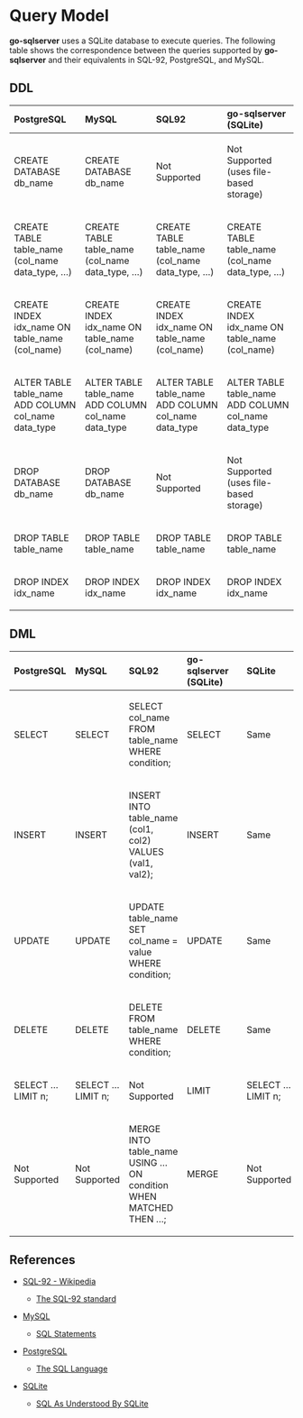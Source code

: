 # Query Model

**go-sqlserver** uses a SQLite database to execute queries. The following table shows the correspondence between the queries supported by **go-sqlserver** and their equivalents in SQL-92, PostgreSQL, and MySQL.

## DDL

<table>
<colgroup>
<col style="width: 25%" />
<col style="width: 25%" />
<col style="width: 25%" />
<col style="width: 25%" />
</colgroup>
<thead>
<tr>
<th style="text-align: left;">PostgreSQL</th>
<th style="text-align: left;">MySQL</th>
<th style="text-align: left;">SQL92</th>
<th style="text-align: left;">go-sqlserver (SQLite)</th>
</tr>
</thead>
<tbody>
<tr>
<td style="text-align: left;"><p>CREATE DATABASE db_name</p></td>
<td style="text-align: left;"><p>CREATE DATABASE db_name</p></td>
<td style="text-align: left;"><p>Not Supported</p></td>
<td style="text-align: left;"><p>Not Supported (uses file-based storage)</p></td>
</tr>
<tr>
<td style="text-align: left;"><p>CREATE TABLE table_name (col_name data_type, …​)</p></td>
<td style="text-align: left;"><p>CREATE TABLE table_name (col_name data_type, …​)</p></td>
<td style="text-align: left;"><p>CREATE TABLE table_name (col_name data_type, …​)</p></td>
<td style="text-align: left;"><p>CREATE TABLE table_name (col_name data_type, …​)</p></td>
</tr>
<tr>
<td style="text-align: left;"><p>CREATE INDEX idx_name ON table_name (col_name)</p></td>
<td style="text-align: left;"><p>CREATE INDEX idx_name ON table_name (col_name)</p></td>
<td style="text-align: left;"><p>CREATE INDEX idx_name ON table_name (col_name)</p></td>
<td style="text-align: left;"><p>CREATE INDEX idx_name ON table_name (col_name)</p></td>
</tr>
<tr>
<td style="text-align: left;"><p>ALTER TABLE table_name ADD COLUMN col_name data_type</p></td>
<td style="text-align: left;"><p>ALTER TABLE table_name ADD COLUMN col_name data_type</p></td>
<td style="text-align: left;"><p>ALTER TABLE table_name ADD COLUMN col_name data_type</p></td>
<td style="text-align: left;"><p>ALTER TABLE table_name ADD COLUMN col_name data_type</p></td>
</tr>
<tr>
<td style="text-align: left;"><p>DROP DATABASE db_name</p></td>
<td style="text-align: left;"><p>DROP DATABASE db_name</p></td>
<td style="text-align: left;"><p>Not Supported</p></td>
<td style="text-align: left;"><p>Not Supported (uses file-based storage)</p></td>
</tr>
<tr>
<td style="text-align: left;"><p>DROP TABLE table_name</p></td>
<td style="text-align: left;"><p>DROP TABLE table_name</p></td>
<td style="text-align: left;"><p>DROP TABLE table_name</p></td>
<td style="text-align: left;"><p>DROP TABLE table_name</p></td>
</tr>
<tr>
<td style="text-align: left;"><p>DROP INDEX idx_name</p></td>
<td style="text-align: left;"><p>DROP INDEX idx_name</p></td>
<td style="text-align: left;"><p>DROP INDEX idx_name</p></td>
<td style="text-align: left;"><p>DROP INDEX idx_name</p></td>
</tr>
</tbody>
</table>

## DML

<table style="width:100%;">
<colgroup>
<col style="width: 16%" />
<col style="width: 16%" />
<col style="width: 16%" />
<col style="width: 16%" />
<col style="width: 16%" />
<col style="width: 16%" />
</colgroup>
<thead>
<tr>
<th style="text-align: left;">PostgreSQL</th>
<th style="text-align: left;">MySQL</th>
<th style="text-align: left;">SQL92</th>
<th style="text-align: left;">go-sqlserver (SQLite)</th>
<th style="text-align: left;"></th>
<th style="text-align: left;">SQLite</th>
</tr>
</thead>
<tbody>
<tr>
<td style="text-align: left;"><p>SELECT</p></td>
<td style="text-align: left;"><p>SELECT</p></td>
<td style="text-align: left;"><p>SELECT col_name FROM table_name WHERE condition;</p></td>
<td style="text-align: left;"><p>SELECT</p></td>
<td style="text-align: left;"></td>
<td style="text-align: left;"><p>Same</p></td>
</tr>
<tr>
<td style="text-align: left;"><p>INSERT</p></td>
<td style="text-align: left;"><p>INSERT</p></td>
<td style="text-align: left;"><p>INSERT INTO table_name (col1, col2) VALUES (val1, val2);</p></td>
<td style="text-align: left;"><p>INSERT</p></td>
<td style="text-align: left;"></td>
<td style="text-align: left;"><p>Same</p></td>
</tr>
<tr>
<td style="text-align: left;"><p>UPDATE</p></td>
<td style="text-align: left;"><p>UPDATE</p></td>
<td style="text-align: left;"><p>UPDATE table_name SET col_name = value WHERE condition;</p></td>
<td style="text-align: left;"><p>UPDATE</p></td>
<td style="text-align: left;"></td>
<td style="text-align: left;"><p>Same</p></td>
</tr>
<tr>
<td style="text-align: left;"><p>DELETE</p></td>
<td style="text-align: left;"><p>DELETE</p></td>
<td style="text-align: left;"><p>DELETE FROM table_name WHERE condition;</p></td>
<td style="text-align: left;"><p>DELETE</p></td>
<td style="text-align: left;"></td>
<td style="text-align: left;"><p>Same</p></td>
</tr>
<tr>
<td style="text-align: left;"><p>SELECT …​ LIMIT n;</p></td>
<td style="text-align: left;"><p>SELECT …​ LIMIT n;</p></td>
<td style="text-align: left;"><p>Not Supported</p></td>
<td style="text-align: left;"><p>LIMIT</p></td>
<td style="text-align: left;"></td>
<td style="text-align: left;"><p>SELECT …​ LIMIT n;</p></td>
</tr>
<tr>
<td style="text-align: left;"><p>Not Supported</p></td>
<td style="text-align: left;"><p>Not Supported</p></td>
<td style="text-align: left;"><p>MERGE INTO table_name USING …​ ON condition WHEN MATCHED THEN …​;</p></td>
<td style="text-align: left;"><p>MERGE</p></td>
<td style="text-align: left;"></td>
<td style="text-align: left;"><p>Not Supported</p></td>
</tr>
</tbody>
</table>

## References

-   [SQL-92 - Wikipedia](https://en.wikipedia.org/wiki/SQL-92)

    -   [The SQL-92 standard](https://www.contrib.andrew.cmu.edu/~shadow/sql/sql1992.txt)

-   [MySQL](https://dev.mysql.com)

    -   [SQL Statements](https://dev.mysql.com/doc/refman/8.0/en/sql-statements.html)

-   [PostgreSQL](https://www.postgresql.org)

    -   [The SQL Language](https://www.postgresql.org/docs/current/sql.html)

-   [SQLite](https://sqlite.org)

    -   [SQL As Understood By SQLite](https://www.sqlite.org/lang.html)
